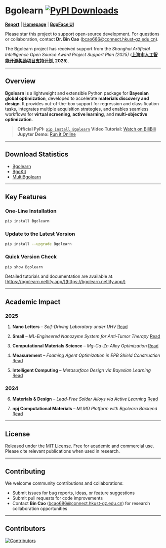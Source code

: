 

# Bgolearn [![PyPI Downloads](https://static.pepy.tech/personalized-badge/bgolearn?period=total\&units=INTERNATIONAL_SYSTEM\&left_color=BLACK\&right_color=GREEN\&left_text=downloads)](https://pepy.tech/projects/bgolearn)

[**Report**](https://cmc2025.scimeeting.cn/cn/web/speaker-detail/27167?user_id=ZXvycJpgjG2WSbabyEmiSA_d_d) | [**Homepage**](http://bgolearn.caobin.asia/) | [**BgoFace UI**](https://github.com/Bgolearn/BgoFace)

Please star this project to support open-source development.
For questions or collaboration, contact **Dr. Bin Cao** ([bcao686@connect.hkust-gz.edu.cn](mailto:bcao686@connect.hkust-gz.edu.cn)).

The Bgolearn project has received support from the *Shanghai Artificial Intelligence Open Source Award Project Support Plan (2025)* (**[上海市人工智能开源奖励项目支持计划](https://www.sheitc.sh.gov.cn/cyfz/20250728/e571042d40384fcf859a347eb99e10df.html), 2025**).


---

## Overview

**Bgolearn** is a lightweight and extensible Python package for **Bayesian global optimization**, developed to accelerate **materials discovery and design**.
It provides out-of-the-box support for regression and classification tasks, integrates multiple acquisition strategies, and enables seamless workflows for **virtual screening**, **active learning**, and **multi-objective optimization**.

> **Official PyPI:** [`pip install Bgolearn`](https://pypi.org/project/Bgolearn/)
> **Video Tutorial:** [Watch on BiliBili](https://www.bilibili.com/video/BV1LTtLeaEZp)
> **Jupyter Demo:** [Run it Online](https://bgolearn.netlify.app/)

---

## Download Statistics

* [Bgolearn](https://pepy.tech/projects/Bgolearn?timeRange=threeMonths&category=version)
* [BgoKit](https://pepy.tech/projects/BgoKit?timeRange=threeMonths&category=version)
* [MultiBgolearn](https://pepy.tech/projects/multibgolearn?timeRange=threeMonths&category=version)

---

## Key Features

### One-Line Installation

```bash
pip install Bgolearn
```

### Update to the Latest Version

```bash
pip install --upgrade Bgolearn
```

### Quick Version Check

```bash
pip show Bgolearn
```

Detailed tutorials and documentation are available at: [https://bgolearn.netlify.app/](https://bgolearn.netlify.app/)

---

## Academic Impact

### 2025

1. **Nano Letters** – *Self-Driving Laboratory under UHV*
   [Read](https://pubs.acs.org/doi/pdf/10.1021/acs.nanolett.5c02445?casa_token=DycwWKxkjjQAAAAA:_qVVZ56VuzbHDnLmJ_-8mUtHatu9S8rOXE78HHGjmNhADLlr7qr-4rPWsAuIOVide29eEy6gOfvzC3do)

2. **Small** – *ML-Engineered Nanozyme System for Anti-Tumor Therapy*
   [Read](https://onlinelibrary.wiley.com/doi/10.1002/smll.202408750?utm_source=chatgpt.com)

3. **Computational Materials Science** – *Mg-Ca-Zn Alloy Optimization*
   [Read](https://www.sciencedirect.com/science/article/pii/S0927025625000084)

4. **Measurement** – *Foaming Agent Optimization in EPB Shield Construction*
   [Read](https://www.sciencedirect.com/science/article/pii/S0263224124013940)

5. **Intelligent Computing** – *Metasurface Design via Bayesian Learning*
   [Read](https://spj.science.org/doi/pdf/10.34133/icomputing.0135)

### 2024

6. **Materials & Design** – *Lead-Free Solder Alloys via Active Learning*
   [Read](https://www.sciencedirect.com/science/article/pii/S0264127524002946)

7. **npj Computational Materials** – *MLMD Platform with Bgolearn Backend*
   [Read](https://www.nature.com/articles/s41524-024-01243-4)

---

## License

Released under the [MIT License](https://opensource.org/licenses/MIT).
Free for academic and commercial use. Please cite relevant publications when used in research.

---

## Contributing

We welcome community contributions and collaborations:

* Submit issues for bug reports, ideas, or feature suggestions
* Submit pull requests for code improvements
* Contact **Bin Cao** ([bcao686@connect.hkust-gz.edu.cn](mailto:bcao686@connect.hkust-gz.edu.cn)) for research collaboration opportunities

---

## Contributors

[![Contributors](https://contrib.rocks/image?repo=Bin-Cao/Bgolearn)](https://github.com/Bin-Cao/Bgolearn/graphs/contributors)
